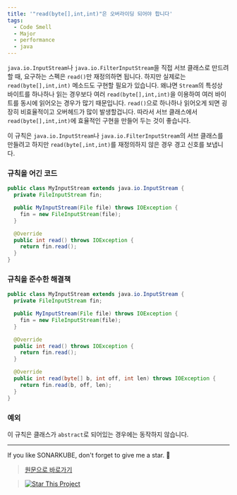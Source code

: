```yaml
---
title: '"read(byte[],int,int)"은 오버라이딩 되어야 합니다'
tags:
  - Code Smell
  - Major
  - performance
  - java
---
```


`java.io.InputStream`나 `java.io.FilterInputStream`을 직접 서브 클래스로 만드려 할 때, 요구하는 스펙은 `read()`만 재정의하면 됩니다.
하지만 실제로는 `read(byte[],int,int)` 메소드도 구현할 필요가 있습니다.
왜냐면 `Stream`의 특성상 바이트를 하나하나 읽는 경우보다 여러 `read(byte[],int,int)`을 이용하여 여러 바이트를 동시에 읽어오는 경우가 많기 때문입니다.
`read()`으로 하나하나 읽어오게 되면 굉장히 비효율적이고 오버헤드가 많이 발생할겁니다.
따라서 서브 클래스에서 `read(byte[],int,int)`에 효율적인 구현을 만들어 두는 것이 좋습니다.

이 규칙은 `java.io.InputStream`나 `java.io.FilterInputStream`의 서브 클래스를 만들려고 하지만 `read(byte[,int,int)`를 재정의하지 않은 경우 경고 신호를 보냅니다.

### 규칙을 어긴 코드

```java
public class MyInputStream extends java.io.InputStream {
  private FileInputStream fin;

  public MyInputStream(File file) throws IOException {
    fin = new FileInputStream(file);
  }

  @Override
  public int read() throws IOException {
    return fin.read();
  }
}
```

### 규칙을 준수한 해결책

```java
public class MyInputStream extends java.io.InputStream {
  private FileInputStream fin;

  public MyInputStream(File file) throws IOException {
    fin = new FileInputStream(file);
  }

  @Override
  public int read() throws IOException {
    return fin.read();
  }

  @Override
  public int read(byte[] b, int off, int len) throws IOException {
    return fin.read(b, off, len);
  }
}
```

### 예외

이 규칙은 클래스가 `abstract`로 되어있는 경우에는 동작하지 않습니다.

---

If you like SONARKUBE, don't forget to give me a star. :star2:

> [원문으로 바로가기](https://rules.sonarsource.com/java/RSPEC-4929)

> [![Star This Project](https://img.shields.io/github/stars/kantabile/sonarkube.svg?label=Stars&style=social)](https://github.com/kantabile/sonarkube)
